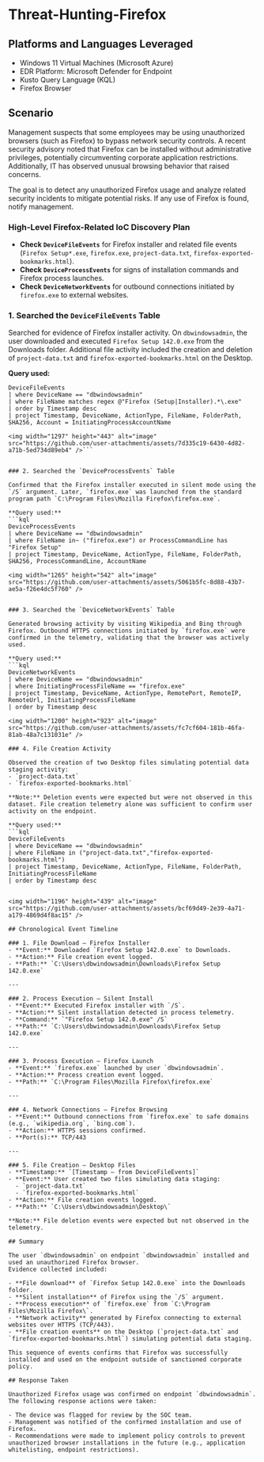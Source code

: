 # Threat-Hunting-Firefox

## Platforms and Languages Leveraged
- Windows 11 Virtual Machines (Microsoft Azure)  
- EDR Platform: Microsoft Defender for Endpoint  
- Kusto Query Language (KQL)  
- Firefox Browser  

## Scenario

Management suspects that some employees may be using unauthorized browsers (such as Firefox) to bypass network security controls. A recent security advisory noted that Firefox can be installed without administrative privileges, potentially circumventing corporate application restrictions. Additionally, IT has observed unusual browsing behavior that raised concerns.  

The goal is to detect any unauthorized Firefox usage and analyze related security incidents to mitigate potential risks. If any use of Firefox is found, notify management.  

### High-Level Firefox-Related IoC Discovery Plan

- **Check `DeviceFileEvents`** for Firefox installer and related file events (`Firefox Setup*.exe`, `firefox.exe`, `project-data.txt`, `firefox-exported-bookmarks.html`).  
- **Check `DeviceProcessEvents`** for signs of installation commands and Firefox process launches.  
- **Check `DeviceNetworkEvents`** for outbound connections initiated by `firefox.exe` to external websites.  


### 1. Searched the `DeviceFileEvents` Table

Searched for evidence of Firefox installer activity. On `dbwindowsadmin`, the user downloaded and executed `Firefox Setup 142.0.exe` from the Downloads folder. Additional file activity included the creation and deletion of `project-data.txt` and `firefox-exported-bookmarks.html` on the Desktop.  

**Query used:**
```kql
DeviceFileEvents
| where DeviceName == "dbwindowsadmin"
| where FileName matches regex @"Firefox (Setup|Installer).*\.exe"
| order by Timestamp desc
| project Timestamp, DeviceName, ActionType, FileName, FolderPath, SHA256, Account = InitiatingProcessAccountName

<img width="1297" height="443" alt="image" src="https://github.com/user-attachments/assets/7d335c19-6430-4d82-a71b-5ed734d89eb4" />```


### 2. Searched the `DeviceProcessEvents` Table

Confirmed that the Firefox installer executed in silent mode using the `/S` argument. Later, `firefox.exe` was launched from the standard program path `C:\Program Files\Mozilla Firefox\firefox.exe`.  

**Query used:**
```kql
DeviceProcessEvents
| where DeviceName == "dbwindowsadmin"
| where FileName in~ ("firefox.exe") or ProcessCommandLine has "Firefox Setup"
| project Timestamp, DeviceName, ActionType, FileName, FolderPath, SHA256, ProcessCommandLine, AccountName

<img width="1265" height="542" alt="image" src="https://github.com/user-attachments/assets/5061b5fc-8d88-43b7-ae5a-f26e4dc5f760" />


### 3. Searched the `DeviceNetworkEvents` Table

Generated browsing activity by visiting Wikipedia and Bing through Firefox. Outbound HTTPS connections initiated by `firefox.exe` were confirmed in the telemetry, validating that the browser was actively used.  

**Query used:**
```kql
DeviceNetworkEvents
| where DeviceName == "dbwindowsadmin"
| where InitiatingProcessFileName == "firefox.exe"
| project Timestamp, DeviceName, ActionType, RemotePort, RemoteIP, RemoteUrl, InitiatingProcessFileName
| order by Timestamp desc

<img width="1200" height="923" alt="image" src="https://github.com/user-attachments/assets/fc7cf604-181b-46fa-81ab-48a7c131031e" />

### 4. File Creation Activity

Observed the creation of two Desktop files simulating potential data staging activity:  
- `project-data.txt`  
- `firefox-exported-bookmarks.html`  

**Note:** Deletion events were expected but were not observed in this dataset. File creation telemetry alone was sufficient to confirm user activity on the endpoint.  

**Query used:**
```kql
DeviceFileEvents
| where DeviceName == "dbwindowsadmin"
| where FileName in ("project-data.txt","firefox-exported-bookmarks.html")
| project Timestamp, DeviceName, ActionType, FileName, FolderPath, InitiatingProcessFileName
| order by Timestamp desc


<img width="1196" height="439" alt="image" src="https://github.com/user-attachments/assets/bcf69d49-2e39-4a71-a179-4869d4f8ac15" />

## Chronological Event Timeline

### 1. File Download – Firefox Installer  
- **Event:** Downloaded `Firefox Setup 142.0.exe` to Downloads.  
- **Action:** File creation event logged.  
- **Path:** `C:\Users\dbwindowsadmin\Downloads\Firefox Setup 142.0.exe`  

---

### 2. Process Execution – Silent Install
- **Event:** Executed Firefox installer with `/S`.  
- **Action:** Silent installation detected in process telemetry.  
- **Command:** `"Firefox Setup 142.0.exe" /S`  
- **Path:** `C:\Users\dbwindowsadmin\Downloads\Firefox Setup 142.0.exe`  

---

### 3. Process Execution – Firefox Launch
- **Event:** `firefox.exe` launched by user `dbwindowsadmin`.  
- **Action:** Process creation event logged.  
- **Path:** `C:\Program Files\Mozilla Firefox\firefox.exe`  

---

### 4. Network Connections – Firefox Browsing
- **Event:** Outbound connections from `firefox.exe` to safe domains (e.g., `wikipedia.org`, `bing.com`).  
- **Action:** HTTPS sessions confirmed.  
- **Port(s):** TCP/443  

---

### 5. File Creation – Desktop Files
- **Timestamp:** `[Timestamp – from DeviceFileEvents]`  
- **Event:** User created two files simulating data staging:  
  - `project-data.txt`  
  - `firefox-exported-bookmarks.html`  
- **Action:** File creation events logged.  
- **Path:** `C:\Users\dbwindowsadmin\Desktop\`  

**Note:** File deletion events were expected but not observed in the telemetry.

## Summary

The user `dbwindowsadmin` on endpoint `dbwindowsadmin` installed and used an unauthorized Firefox browser.  
Evidence collected included:  

- **File download** of `Firefox Setup 142.0.exe` into the Downloads folder.  
- **Silent installation** of Firefox using the `/S` argument.  
- **Process execution** of `firefox.exe` from `C:\Program Files\Mozilla Firefox\`.  
- **Network activity** generated by Firefox connecting to external websites over HTTPS (TCP/443).  
- **File creation events** on the Desktop (`project-data.txt` and `firefox-exported-bookmarks.html`) simulating potential data staging.  

This sequence of events confirms that Firefox was successfully installed and used on the endpoint outside of sanctioned corporate policy.  

## Response Taken

Unauthorized Firefox usage was confirmed on endpoint `dbwindowsadmin`.  
The following response actions were taken:  

- The device was flagged for review by the SOC team.  
- Management was notified of the confirmed installation and use of Firefox.  
- Recommendations were made to implement policy controls to prevent unauthorized browser installations in the future (e.g., application whitelisting, endpoint restrictions).  







